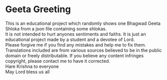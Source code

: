 # Geeta Greeting
This is an educational project which randomly shows one Bhagwad Geeta Shloka from a json file containing some shlokas.  
It is not intended to hurt anyones sentiments and faiths. It is just an educational project made by a student and a devotee of Lord.  
Please forgive me if you find any mistakes and help me to fix them.  
Translations included are from various sources believed to be in the public domain or freely distributable. If you believe any content infringes copyright, please contact me to have it corrected.  
Hare Krishna to everyone  
May Lord bless us all

